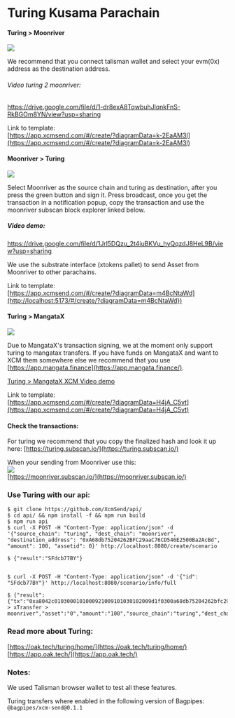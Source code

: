 # Turing Kusama Parachain


#### Turing > Moonriver 

![](/img/turing2moonriver.png)   

We recommend that you connect talisman wallet and select your evm(0x) address as the destination address.  

###### Video turing 2 moonriver: 
https://drive.google.com/file/d/1-dr8exA8TqwbuhJlqnkFnS-RkBGOm8YN/view?usp=sharing


Link to template:  
[https://app.xcmsend.com/#/create/?diagramData=k-2EaAM3l](https://app.xcmsend.com/#/create/?diagramData=k-2EaAM3l)   


#### Moonriver > Turing  

![](/img/moonriver2turing_xcm.png)

Select Moonriver as the source chain and turing as destination, after you press the green button and sign it. Press broadcast, once you get the transaction in a notification popup, copy the transaction and use the moonriver subscan block explorer linked below. 

##### Video demo:   
https://drive.google.com/file/d/1Jrl5DQzu_2t4iuBKVu_hyQqzdJ8HeL9B/view?usp=sharing  


We use the substrate interface (xtokens pallet) to send Asset from Moonriver to other parachains.


Link to template:  
[https://app.xcmsend.com/#/create/?diagramData=m4BcNtaWd](http://localhost:5173/#/create/?diagramData=m4BcNtaWd})   



#### Turing > MangataX  

![](/img/turing2mangatax.png)


Due to MangataX's transaction signing, we at the moment only support turing to mangatax transfers. If you have funds on MangataX and want to XCM them somewhere else we recommend that you use [https://app.mangata.finance](https://app.mangata.finance/).  

[Turing > MangataX XCM Video demo](https://github.com/flipchan/Grants-Program-oak/blob/bagpipes_delivery/deliveries/bagpipes_m1.md)

Link to template:  
[https://app.xcmsend.com/#/create/?diagramData=H4jA_C5vt](https://app.xcmsend.com/#/create/?diagramData=H4jA_C5vt)

#### Check the transactions:  
For turing we recommend that you copy the finalized hash and look it up here:
[https://turing.subscan.io/](https://turing.subscan.io/)

When your sending from Moonriver use this:   
![](/img/moonriverturingtx.png)     
[https://moonriver.subscan.io/](https://moonriver.subscan.io/)


### Use Turing with our api:  

```shell  
$ git clone https://github.com/XcmSend/api/   
$ cd api/ && npm install -f && npm run build 
$ npm run api
$ curl -X POST -H "Content-Type: application/json" -d '{"source_chain": "turing", "dest_chain": "moonriver", "destination_address": "0xA68db75204262BFC29aaC76CD546E2500Ba2AcBd", "amount": 100, "assetid": 0}' http://localhost:8080/create/scenario 

$ {"result":"SFdcb77BY"}


$ curl -X POST -H "Content-Type: application/json" -d '{"id": "SFdcb77BY"}' http://localhost:8080/scenario/info/full

$ {"result":{"tx":"0xa8042c0103000101000921009101030102009d1f0300a68db75204262bfc29aac76cd546e2500ba2acbd00","summary":"turing > xTransfer > moonriver","asset":"0","amount":"100","source_chain":"turing","dest_chain":"moonriver","txtype":"xTransfer"}}
```



### Read more about Turing:  
[https://oak.tech/turing/home/](https://oak.tech/turing/home/)   
[https://app.oak.tech/](https://app.oak.tech/)   


### Notes:  
We used Talisman browser wallet to test all these features.    


Turing transfers where enabled in the following version of Bagpipes:
`@bagpipes/xcm-send@0.1.1`

